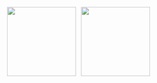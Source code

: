 <!-- TODO: Resume -->
<!-- TODO: Ludography -->
<!-- TODO: Open Source highlights -->
<!-- TODO: Learning highlights -->

<p align="center">
<img height="160px" src="https://github-readme-stats.vercel.app/api/top-langs/?username=brunurd&layout=compact&langs_count=6&theme=radical"/>&nbsp;&nbsp;
<img height="160px" src="https://github-readme-stats.vercel.app/api?username=brunurd&count_private=true&show_icons=true&hide=issues&theme=radical"/>
</p>

<!-- [![top languages][top_langs]][repo_tabs] [![github stats][stats]][repo_tabs] -->
<!-- [top_langs]: https://github-readme-stats.vercel.app/api/top-langs/?username=brunurd&layout=compact&langs_count=6&theme=radical
[stats]: https://github-readme-stats.vercel.app/api?username=brunurd&count_private=true&show_icons=true&hide=issues&theme=radical
[repo_tabs]: https://github.com/brunurd?tab=repositories -->
